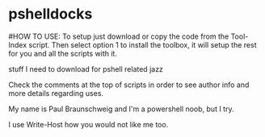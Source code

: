 # pshelldocks



#HOW TO USE: To setup just download or copy the code from the Tool-Index script. Then select option 1 to install the toolbox, it will setup the rest for you and all the scripts with it. 

stuff I need to download for pshell related jazz


Check the comments at the top of scripts in order to see author info and more details regarding uses. 

My name is Paul Braunschweig and I'm a powershell noob, but I try. 


I use Write-Host how you would not like me too. 
